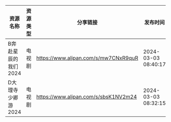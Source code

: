 | 资源名称         | 资源类型 | 分享链接                                 | 发布时间                |
| ------------ | ---- | ------------------------------------ | ------------------- |
| B奔赴星辰的我们2024 | 电视剧  | https://www.alipan.com/s/mw7CNxR9quR | 2024-03-03 08:40:17 |
| D大理寺少卿游2024  | 电视剧  | https://www.alipan.com/s/sbsK1NV2m24 | 2024-03-03 08:32:15 |
